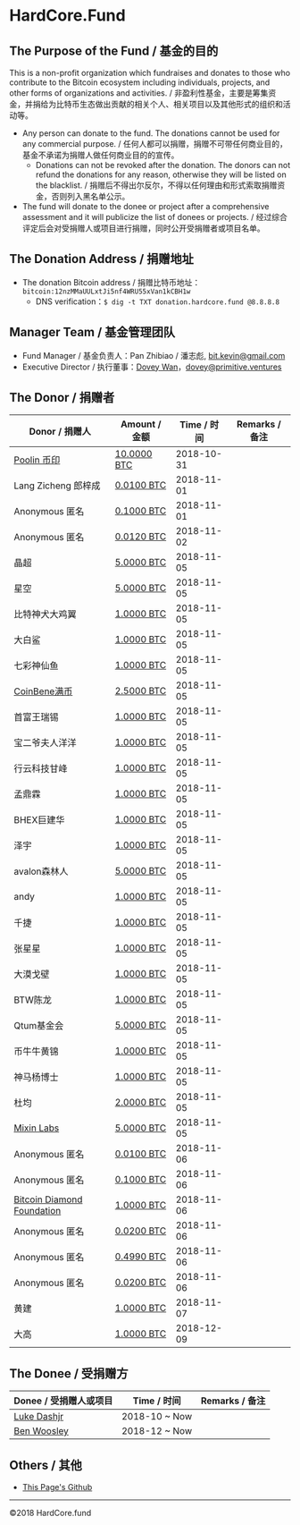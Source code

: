 # HardCore.Fund

## The Purpose of the Fund / 基金的目的

This is a non-profit organization which fundraises and donates to those who contribute to the Bitcoin ecosystem including individuals, projects, and other forms of organizations and activities. / 非盈利性基金，主要是筹集资金，并捐给为比特币生态做出贡献的相关个人、相关项目以及其他形式的组织和活动等。

- Any person can donate to the fund. The donations cannot be used for any commercial purpose. / 任何人都可以捐赠，捐赠不可带任何商业目的，基金不承诺为捐赠人做任何商业目的的宣传。
  - Donations can not be revoked after the donation. The donors can not refund the donations  for any reason, otherwise they will be listed on the blacklist. / 捐赠后不得出尔反尔，不得以任何理由和形式索取捐赠资金，否则列入黑名单公示。
- The fund will donate to the donee or project after a comprehensive assessment and it will publicize the list of donees or projects. / 经过综合评定后会对受捐赠人或项目进行捐赠，同时公开受捐赠者或项目名单。

## The Donation Address / 捐赠地址 

- The donation Bitcoin address  / 捐赠比特币地址： `bitcoin:12nzMMaUULxtJi5nf4WRU55xVan1kCBH1w`
  - DNS verification：`$ dig -t TXT donation.hardcore.fund @8.8.8.8`

## Manager Team / 基金管理团队

- Fund Manager / 基金负责人：Pan Zhibiao / 潘志彪, <bit.kevin@gmail.com>
- Executive Director / 执行董事：[Dovey Wan](https://twitter.com/DoveyWan)，<dovey@primitive.ventures>

## The Donor / 捐赠者

| Donor / 捐赠人                 | Amount / 金额 | Time / 时间 | Remarks / 备注 |
| -------------------------------------- | ------------- | ----------- | ---- |
| [Poolin 币印](https://www.poolin.com/) | [10.0000 BTC](https://btc.com/a7e9ab4ac50debb0ef7923fd2c9ea784718d706b6777ed4b1a927dbd47081db7) | 2018-10-31  |      |
| Lang Zicheng 郎梓成 | [0.0100 BTC](https://btc.com/8ae6e238a82c79e243ba93a721e15ab885016e4f00c7947f484c3b73fbf0ac23) | 2018-11-01  |      |
| Anonymous 匿名 | [0.1000 BTC](https://btc.com/52b3bce5ae84a7cec0ab71570424720279f584f0ebfefbf0cf53000163683170) | 2018-11-01  |      |
| Anonymous 匿名 | [0.0120 BTC](https://btc.com/94be35acdd3a24fc6fc12257657ba0d1a2f1fc11b03d74ba388b01c0a5a7b0a2) | 2018-11-02  |      |
| 晶超 | [5.0000 BTC](https://btc.com/b034489a72afdea6b2c044b8c671ac8c5b42244dd9ab17e3ce7d51466e6d6b5e) | 2018-11-05  |      |
| 星空 | [5.0000 BTC](https://btc.com/b034489a72afdea6b2c044b8c671ac8c5b42244dd9ab17e3ce7d51466e6d6b5e) | 2018-11-05  |      |
| 比特神犬大鸡翼 | [1.0000 BTC](https://btc.com/b034489a72afdea6b2c044b8c671ac8c5b42244dd9ab17e3ce7d51466e6d6b5e) | 2018-11-05  |      |
| 大白鲨 | [1.0000 BTC](https://btc.com/b034489a72afdea6b2c044b8c671ac8c5b42244dd9ab17e3ce7d51466e6d6b5e) | 2018-11-05  |      |
| 七彩神仙鱼 | [1.0000 BTC](https://btc.com/b034489a72afdea6b2c044b8c671ac8c5b42244dd9ab17e3ce7d51466e6d6b5e) | 2018-11-05  |      |
| [CoinBene满币](https://www.coinbene.com/) | [2.5000 BTC](https://btc.com/b034489a72afdea6b2c044b8c671ac8c5b42244dd9ab17e3ce7d51466e6d6b5e) | 2018-11-05  |      |
| 首富王瑞锡 | [1.0000 BTC](https://btc.com/b034489a72afdea6b2c044b8c671ac8c5b42244dd9ab17e3ce7d51466e6d6b5e) | 2018-11-05  |      |
| 宝二爷夫人洋洋 | [1.0000 BTC](https://btc.com/b034489a72afdea6b2c044b8c671ac8c5b42244dd9ab17e3ce7d51466e6d6b5e) | 2018-11-05  |      |
| 行云科技甘峰 | [1.0000 BTC](https://btc.com/b034489a72afdea6b2c044b8c671ac8c5b42244dd9ab17e3ce7d51466e6d6b5e) | 2018-11-05  |      |
| 孟鼎霖 | [1.0000 BTC](https://btc.com/b034489a72afdea6b2c044b8c671ac8c5b42244dd9ab17e3ce7d51466e6d6b5e) | 2018-11-05  |      |
| BHEX巨建华 | [1.0000 BTC](https://btc.com/b034489a72afdea6b2c044b8c671ac8c5b42244dd9ab17e3ce7d51466e6d6b5e) | 2018-11-05  |      |
| 泽宇 | [1.0000 BTC](https://btc.com/b034489a72afdea6b2c044b8c671ac8c5b42244dd9ab17e3ce7d51466e6d6b5e) | 2018-11-05  |      |
| avalon森林人 | [5.0000 BTC](https://btc.com/b034489a72afdea6b2c044b8c671ac8c5b42244dd9ab17e3ce7d51466e6d6b5e) | 2018-11-05  |      |
| andy | [1.0000 BTC](https://btc.com/b034489a72afdea6b2c044b8c671ac8c5b42244dd9ab17e3ce7d51466e6d6b5e) | 2018-11-05  |      |
| 千捷 | [1.0000 BTC](https://btc.com/b034489a72afdea6b2c044b8c671ac8c5b42244dd9ab17e3ce7d51466e6d6b5e) | 2018-11-05  |      |
| 张星星 | [1.0000 BTC](https://btc.com/b034489a72afdea6b2c044b8c671ac8c5b42244dd9ab17e3ce7d51466e6d6b5e) | 2018-11-05  |      |
| 大漠戈壁 | [1.0000 BTC](https://btc.com/b034489a72afdea6b2c044b8c671ac8c5b42244dd9ab17e3ce7d51466e6d6b5e) | 2018-11-05  |      |
| BTW陈龙 | [1.0000 BTC](https://btc.com/b034489a72afdea6b2c044b8c671ac8c5b42244dd9ab17e3ce7d51466e6d6b5e) | 2018-11-05  |      |
| Qtum基金会 | [5.0000 BTC](https://btc.com/b034489a72afdea6b2c044b8c671ac8c5b42244dd9ab17e3ce7d51466e6d6b5e) | 2018-11-05  |      |
| 币牛牛黄锦 | [1.0000 BTC](https://btc.com/b034489a72afdea6b2c044b8c671ac8c5b42244dd9ab17e3ce7d51466e6d6b5e) | 2018-11-05  |      |
| 神马杨博士 | [1.0000 BTC](https://btc.com/b034489a72afdea6b2c044b8c671ac8c5b42244dd9ab17e3ce7d51466e6d6b5e) | 2018-11-05  |      |
| 杜均 | [2.0000 BTC](https://btc.com/b034489a72afdea6b2c044b8c671ac8c5b42244dd9ab17e3ce7d51466e6d6b5e) | 2018-11-05  |      |
| [Mixin Labs](https://mixin.one/) | [5.0000 BTC](https://btc.com/9100ea4e10e22118ade657937c6313ffe94884fd607acafcbcbf6de89d36dbff) | 2018-11-05  |      |
| Anonymous 匿名 | [0.0100 BTC](https://btc.com/c85cd1ad7e039bbc546ef3a21d89f6d952c0496e9f47b5ddffc93bfcf4415d6f) | 2018-11-06  |      |
| Anonymous 匿名 | [0.1000 BTC](https://btc.com/854a5fdad6f65bdfa1c1bc1cca2d4411279baeebf841ad4a4547eb7b048b2c64) | 2018-11-06  |      |
| [Bitcoin Diamond Foundation](https://btcd.io/) | [1.0000 BTC](https://btc.com/f1928df5fb0d5495ac373628b671481b71bc9f0155c8cc61f0f0c95ca9e902a0) | 2018-11-06  |      |
| Anonymous 匿名 | [0.0200 BTC](https://btc.com/86994fd71e525a850d0a11704174aae5019cd386775f8c5ce251053406bbd1f6) | 2018-11-06  |      |
| Anonymous 匿名 | [0.4990 BTC](https://btc.com/0acc50cb460bf0d4f3062be89484ee7d7c0c8dd730043bdb4c53b3e6afe2e9f7) | 2018-11-06  |      |
| Anonymous 匿名 | [0.0200 BTC](https://btc.com/fcc83b79b7770b37981f8143b7473819231470bc22fd9df86f9379f86737772a) | 2018-11-06  |      |
| 黄建 | [1.0000 BTC](https://btc.com/74b9639af61889c68dc37da2d4043c70d4d772aeb1a65484810567829ac7f278) | 2018-11-07  |      |
| 大高 | [1.0000 BTC](https://btc.com/a590d5139dcc31a9ff42faf00952698b1a189c00609890bb60072d89984a0340) | 2018-12-09  |      |


## The Donee / 受捐赠方

| Donee / 受捐赠人或项目                         | Time / 时间   | Remarks / 备注 |
| ---------------------------------------------- | ------------- | -------------- |
| [Luke Dashjr](https://twitter.com/lukedashjr) | 2018-10 ~ Now |                |
| [Ben Woosley](https://github.com/Empact) | 2018-12 ~ Now |                |

## Others / 其他

* [This Page's Github](https://github.com/hardcorefund/www)

------

©2018 HardCore.fund
